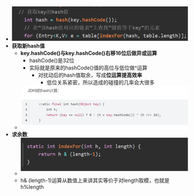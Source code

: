- ![](attachments/Pasted%20image%2020230221011901.png)
- **获取新hash值**
	- **key.hashCode()与key.hashCode()右移16位后做异或运算**
		- hashCode()是32位
		- 实际就是原来的hashCode()值的高位与低位做^运算
			- 对扰动后的hash值取余，写成**位运算提高效率**
				- 低位关系紧密，所以造成的碰撞的几率会大很多
	- ![](attachments/Pasted%20image%2020230221011035.png)
- **求余数**
	- ![](attachments/Pasted%20image%2020230221011919.png)
	- h& (length-1)运算从数值上来讲其实等价于对length取模，也就是h%length